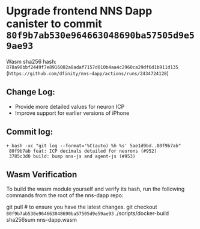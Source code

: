 # Upgrade frontend NNS Dapp canister to commit `80f9b7ab530e964663048690ba57505d9e59ae93`
Wasm sha256 hash: `878a98bbf2449f7e8916002a8adaf7157d010b4aa4c2960ca29df6d1b911d135` (`https://github.com/dfinity/nns-dapp/actions/runs/2434724128`)

## Change Log:
* Provide more detailed values for neuron ICP
* Improve support for earlier versions of iPhone

## Commit log:

```
+ bash -xc "git log --format='%C(auto) %h %s' 5ae1d9bd..80f9b7ab"
 80f9b7ab feat: ICP decimals detailed for neurons (#952)
 3785c3d0 build: bump nns-js and agent-js (#953)
```

## Wasm Verification

To build the wasm module yourself and verify its hash, run the following commands from the root of the nns-dapp repo:

git pull  # to ensure you have the latest changes.
git checkout `80f9b7ab530e964663048690ba57505d9e59ae93`
./scripts/docker-build
sha256sum nns-dapp.wasm
